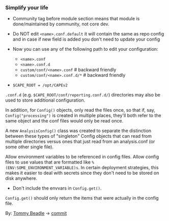 ### Simplify your life

* Community tag before module section means that module is done/maintained by community, not core dev.

* Do NOT edit `<name>.conf.default` it will contain the same as repo config and in case if new field is added you don't need to update your config
* Now you can use any of the following path to edit your configuration:
    * `<name>.conf`
    * `<name>.conf.d`
    * `custom/conf/<name>.conf` # backward friendly
    * `custom/conf/<name>.conf.d/*` # backward friendly

* `$CAPE_ROOT = /opt/CAPEv2`

`.conf.d` (e.g. `$CAPE_ROOT/conf/reporting.conf.d/`) directories may also
be used to store additional configuration.

In addition, for `Config()` objects, only read the files once, so that if,
say, `Config("processing")` is created in multiple places, they'll both
refer to the same object and the conf files would only be read once.

A new `AnalysisConfig()` class was created to separate the distinction
between these types of "singleton" Config objects that can read from
multiple directories versus ones that just read from an analysis.conf
(or some other single file).

Allow environment variables to be referenced in config files.
Allow config files to use values that are formatted like
`%(ENV:SOME_ENVIRONMENT_VARIABLE)s`. In certain deployment strategies,
this makes it easier to deal with secrets since they don't need to be
stored on disk anywhere.

* Don't include the envvars in `Config.get()`.

`Config.get()` should only return the items that were actually in the
config file.

By: [Tommy Beadle](https://github.com/tbeadle) -> [commit](https://github.com/kevoreilly/CAPEv2/commit/e217139ff6cd1ad8f8e74626af990c1913653d21)

